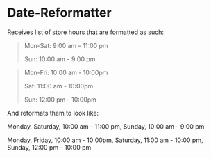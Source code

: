 # Date-Reformatter

Receives list of store hours that are formatted as such:

>Mon-Sat: 9:00 am – 11:00 pm
>
>Sun: 10:00 am - 9:00 pm

>Mon-Fri: 10:00 am - 10:00pm
>
>Sat: 11:00 am - 10:00pm
>
>Sun: 12:00 pm - 10:00pm
  
And reformats them to look like:

  Monday, Saturday, 10:00 am - 11:00 pm, Sunday, 10:00 am - 9:00 pm
  
  Monday, Friday, 10:00 am - 10:00pm, Saturday, 11:00 am - 10:00 pm, Sunday, 12:00 pm - 10:00 pm
